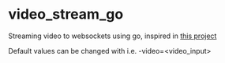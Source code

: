 # video_stream_go
Streaming video to websockets using go, inspired in [this project](http://phoboslab.org/log/2013/09/html5-live-video-streaming-via-websockets)

Default values can be changed with i.e. -video=<video_input>
